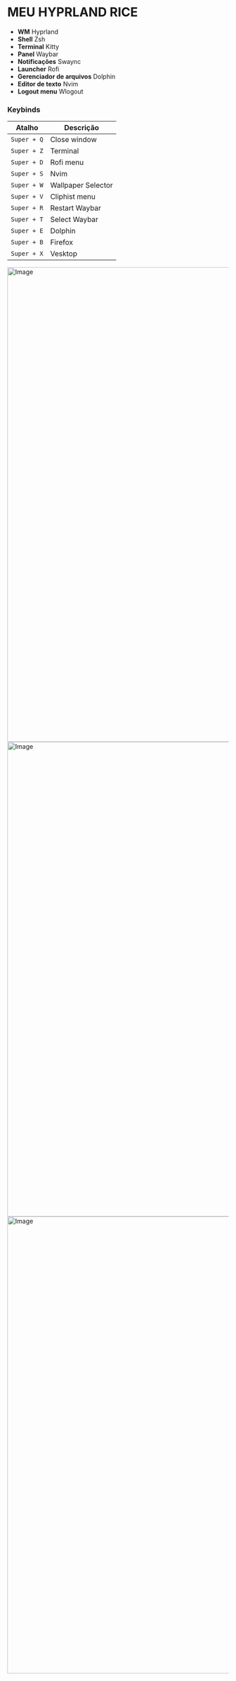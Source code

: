 # MEU HYPRLAND RICE

-  **WM** Hyprland
-  **Shell** Zsh
-  **Terminal** Kitty
-  **Panel** Waybar
-  **Notificações** Swaync
- **Launcher** Rofi
- **Gerenciador de arquivos** Dolphin
- **Editor de texto** Nvim
- **Logout menu** Wlogout

### Keybinds

| Atalho | Descrição |
|---------|----------|
| `Super + Q` | Close window |
| `Super + Z` | Terminal |
| `Super + D` | Rofi menu |
| `Super + S` | Nvim |
| `Super + W` | Wallpaper Selector |
| `Super + V` | Cliphist menu |
| `Super + R` | Restart Waybar |
| `Super + T` | Select Waybar |
| `Super + E` | Dolphin |
| `Super + B` | Firefox |
| `Super + X` | Vesktop |


<img width="1921" height="1081" alt="Image" src="https://github.com/user-attachments/assets/89436939-3178-4b53-b722-8ee0141efccf" />

<img width="1921" height="1081" alt="Image" src="https://github.com/user-attachments/assets/183637cc-1bad-4d84-8979-e35bcd71420c" />

<img width="1921" height="1041" alt="Image" src="https://github.com/user-attachments/assets/1551ccd7-908b-4ac7-84f1-cf71291dd230" />





